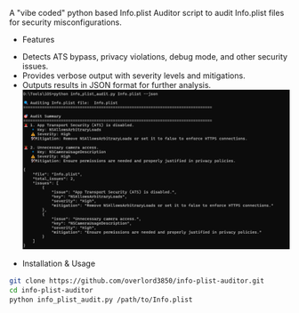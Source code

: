 A "vibe coded" python based Info.plist Auditor script to audit Info.plist files for security misconfigurations.

* Features
- Detects ATS bypass, privacy violations, debug mode, and other security issues.
- Provides verbose output with severity levels and mitigations.
- Outputs results in JSON format for further analysis.
![Alt text](Output.png)

* Installation & Usage
```sh
git clone https://github.com/overlord3850/info-plist-auditor.git
cd info-plist-auditor
python info_plist_audit.py /path/to/Info.plist


